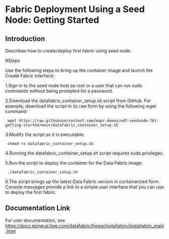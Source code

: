 # Fabric Deployment Using a Seed Node: Getting Started

## Introduction

Describes how to create/deploy first fabric  using  seed node.

#Steps

Use the following steps to bring up the container image and launch the Create Fabric interface:

1.Sign in to the seed node host as root or a user that can run sudo commands without being prompted for a password.

2.Download the datafabric_container_setup.sh script from GitHub. For example, download the script in its raw form by using the following wget command:
     
     wget https://raw.githubusercontent.com/mapr-demos/edf-seednode-761-getting-started/main/datafabric_container_setup.sh

3.Modify the script so it is executable:
     
     chmod +x datafabric_container_setup.sh

4.Running the datafabric_container_setup.sh script requires sudo privileges.

5.Run the script to deploy the container for the Data Fabric image:
     
     ./datafabric_container_setup.sh

6.The script brings up the latest Data Fabric version in containerized form. Console messages provide a link to a simple user interface that you can use to deploy the first fabric.

## Documentation Link
For user documentation, see https://docs.ezmeral.hpe.com/datafabric/home/installation/installation_main.html






